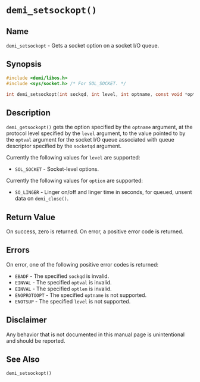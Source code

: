 # `demi_setsockopt()`

## Name

`demi_setsockopt` - Gets a socket option on a socket I/O queue.

## Synopsis

```c
#include <demi/libos.h>
#include <sys/socket.h> /* For SOL_SOCKET. */

int demi_setsockopt(int sockqd, int level, int optname, const void *optval, socklen_t optlen);
```

## Description

`demi_getsockopt()` gets the option specified by the `optname` argument, at the protocol level specified by the `level` argument, to the value pointed to by the `optval` argument for the socket I/O queue associated with queue descriptor specified by the `socketqd` argument.

Currently the following values for `level` are supported:

- `SOL_SOCKET` - Socket-level options.

Currently the following values for `option` are supported:

- `SO_LINGER` - Linger on/off and linger time in seconds, for queued, unsent data on `demi_close()`.

## Return Value

On success, zero is returned. On error, a positive error code is returned.

## Errors

On error, one of the following positive error codes is returned:

- `EBADF` - The specified `sockqd` is invalid.
- `EINVAL` - The specified `optval` is invalid.
- `EINVAL` - The specified `optlen` is invalid.
- `ENOPROTOOPT` - The specified `optname` is not supported.
- `ENOTSUP` - The specified `level` is not supported.

## Disclaimer

Any behavior that is not documented in this manual page is unintentional and should be reported.

## See Also

`demi_setsockopt()`
